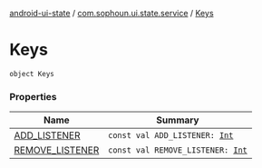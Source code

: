 [android-ui-state](../../index.md) / [com.sophoun.ui.state.service](../index.md) / [Keys](./index.md)

# Keys

`object Keys`

### Properties

| Name | Summary |
|---|---|
| [ADD_LISTENER](-a-d-d_-l-i-s-t-e-n-e-r.md) | `const val ADD_LISTENER: `[`Int`](https://kotlinlang.org/api/latest/jvm/stdlib/kotlin/-int/index.html) |
| [REMOVE_LISTENER](-r-e-m-o-v-e_-l-i-s-t-e-n-e-r.md) | `const val REMOVE_LISTENER: `[`Int`](https://kotlinlang.org/api/latest/jvm/stdlib/kotlin/-int/index.html) |
